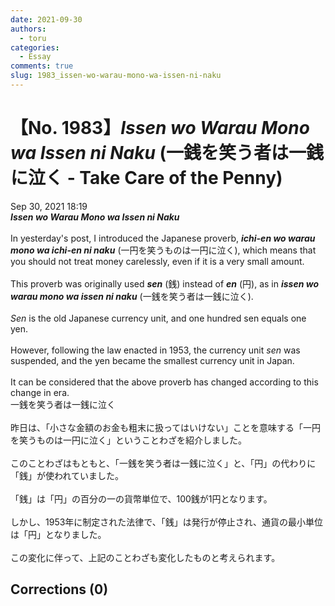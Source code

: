 ```yaml
---
date: 2021-09-30
authors:
  - toru
categories:
  - Essay
comments: true
slug: 1983_issen-wo-warau-mono-wa-issen-ni-naku
---
```


# 【No. 1983】<strong><em>Issen wo Warau Mono wa Issen ni Naku</strong></em> (一銭を笑う者は一銭に泣く - Take Care of the Penny)
<div class="date">Sep 30, 2021 18:19</div>
<div id="post"><div id="body_show_ori">
<strong><em>Issen wo Warau Mono wa Issen ni Naku</strong></em><br/><br/>In yesterday's post, I introduced the Japanese proverb, <strong><em>ichi-en wo warau mono wa ichi-en ni naku</em></strong> (一円を笑うものは一円に泣く), which means that you should not treat money carelessly, even if it is a very small amount.<br/><br/>This proverb was originally used <strong><em>sen</em></strong> (銭) instead of <strong><em>en</em></strong> (円), as in <strong><em>issen wo warau mono wa issen ni naku</em></strong> (一銭を笑う者は一銭に泣く).<br/><br/><em>Sen</em> is the old Japanese currency unit, and one hundred sen equals one yen.<br/><br/>However, following the law enacted in 1953, the currency unit <em>sen</em> was suspended, and the yen became the smallest currency unit in Japan.<br/><br/>It can be considered that the above proverb has changed according to this change in era.
</div></div>

<!-- more -->

<div id="post_ja"><div id="body_show_mo">
一銭を笑う者は一銭に泣く<br/><br/>昨日は、「小さな金額のお金も粗末に扱ってはいけない」ことを意味する「一円を笑うものは一円に泣く」ということわざを紹介しました。<br/><br/>このことわざはもともと、「一銭を笑う者は一銭に泣く」と、「円」の代わりに「銭」が使われていました。<br/><br/>「銭」は「円」の百分の一の貨幣単位で、100銭が1円となります。<br/><br/>しかし、1953年に制定された法律で、「銭」は発行が停止され、通貨の最小単位は「円」となりました。<br/><br/>この変化に伴って、上記のことわざも変化したものと考えられます。
</div></div>

## Corrections (0)
